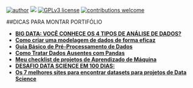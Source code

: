 [![author](https://img.shields.io/badge/author-Eduardo%20Almeida-red.svg)](https://www.linkedin.com/in/eduardo-almeida-814a676a/) [![](https://img.shields.io/badge/python-3.7+-blue.svg)](https://www.python.org/downloads/release/python-365/) [![GPLv3 license](https://img.shields.io/badge/License-GPLv3-blue.svg)](http://perso.crans.org/besson/LICENSE.html) [![contributions welcome](https://img.shields.io/badge/contributions-welcome-brightgreen.svg?style=flat)](https://github.com/eduardo-almeida)

##DICAS PARA MONTAR PORTIFÓLIO

* [**BIG DATA: VOCÊ CONHECE OS 4 TIPOS DE ANÁLISE DE DADOS?**](https://blog.academiain1.com.br/big-data-voce-conhece-os-4-tipos-de-analise-de-dados/)
* [**Como criar uma modelagem de dados de forma eficaz**](https://blog-in1-com-br.cdn.ampproject.org/v/s/blog.in1.com.br/como-criar-uma-modelagem-de-dados-de-forma-eficaz?hs_amp=true&amp_js_v=0.1#referrer=https%3A%2F%2Fwww.google.com&amp_tf=Fonte%3A%20%251%24s&ampshare=https%3A%2F%2Fblog.in1.com.br%2Fcomo-criar-uma-modelagem-de-dados-de-forma-eficaz)
* [**Guia Básico de Pré-Processamento de Dados**](https://sigmoidal.ai/guia-basico-de-pre-processamento-de-dados/)
* [**Como Tratar Dados Ausentes com Pandas**](https://sigmoidal.ai/como-tratar-dados-ausentes-com-pandas/)
* [**Meu checklist de projetos de Aprendizado de Máquina**](https://medium.com/databootcamp/meu-checklist-de-projetos-de-aprendizado-de-m%C3%A1quina-34328850d7ab)
* [**DESAFIO DATA SCIENCE EM 100 DIAS:**](https://www.youtube.com/watch?v=6sv8AF0kvss&list=PL1q5Yjfj-nIUMRNvhY4g8n_XYJ_P3qucV)
* [**Os 7 melhores sites para encontrar datasets para projetos de Data Science**](https://paulovasconcellos.com.br/os-7-melhores-sites-para-encontrar-datasets-para-projetos-de-data-science-8a53c3b48329)
